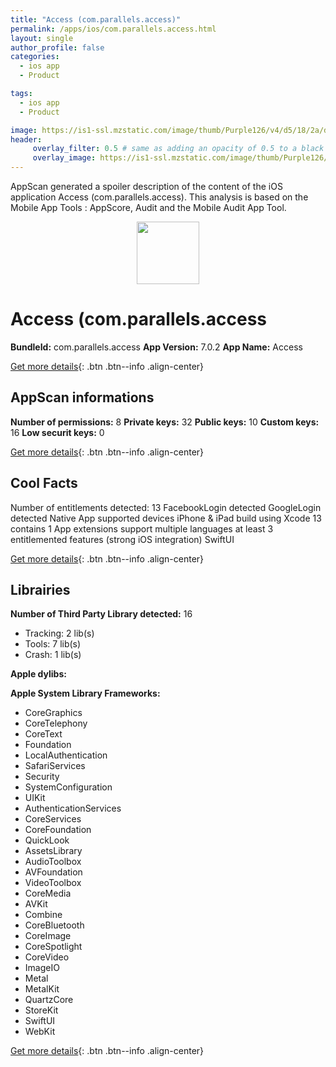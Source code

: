 ```yaml
---
title: "Access (com.parallels.access)"
permalink: /apps/ios/com.parallels.access.html
layout: single
author_profile: false
categories: 
  - ios app 
  - Product 

tags: 
  - ios app 
  - Product 

image: https://is1-ssl.mzstatic.com/image/thumb/Purple126/v4/d5/18/2a/d5182a8c-8c6d-4045-e75a-32ab3aee8286/AppIcon-0-1x_U007emarketing-0-6-0-sRGB-0-85-220.png/512x512bb.jpg
header: 
     overlay_filter: 0.5 # same as adding an opacity of 0.5 to a black background
     overlay_image: https://is1-ssl.mzstatic.com/image/thumb/Purple126/v4/d5/18/2a/d5182a8c-8c6d-4045-e75a-32ab3aee8286/AppIcon-0-1x_U007emarketing-0-6-0-sRGB-0-85-220.png/512x512bb.jpg
---
```

AppScan generated a spoiler description of the content of the iOS application Access (com.parallels.access). This analysis is based on the Mobile App Tools : AppScore, Audit and the Mobile Audit App Tool.

  
  
<div style="text-align: center;"><img src="https://is1-ssl.mzstatic.com/image/thumb/Purple126/v4/d5/18/2a/d5182a8c-8c6d-4045-e75a-32ab3aee8286/AppIcon-0-1x_U007emarketing-0-6-0-sRGB-0-85-220.png/512x512bb.jpg" width="100" height="100"></div>  
  
# Access (com.parallels.access

**BundleId:** com.parallels.access
**App Version:** 7.0.2
**App Name:** Access


[Get more details](/pricing.html){: .btn .btn--info .align-center}  
  
## AppScan informations 

**Number of permissions:** 8
**Private keys:** 32
**Public keys:** 10
**Custom keys:** 16
**Low securit keys:** 0
  
[Get more details](/pricing.html){: .btn .btn--info .align-center}

## Cool Facts

Number of entitlements detected: 13
FacebookLogin detected
GoogleLogin detected
Native App
supported devices iPhone & iPad
build using Xcode 13
contains 1 App extensions
support multiple languages
at least 3 entitlemented features (strong iOS integration)
SwiftUI
  
[Get more details](/pricing.html){: .btn .btn--info .align-center}

## Librairies 
**Number of Third Party Library detected:** 16
- Tracking: 2 lib(s)
- Tools: 7 lib(s)
- Crash: 1 lib(s)

**Apple dylibs:**


**Apple System Library Frameworks:**
- CoreGraphics
- CoreTelephony
- CoreText
- Foundation
- LocalAuthentication
- SafariServices
- Security
- SystemConfiguration
- UIKit
- AuthenticationServices
- CoreServices
- CoreFoundation
- QuickLook
- AssetsLibrary
- AudioToolbox
- AVFoundation
- VideoToolbox
- CoreMedia
- AVKit
- Combine
- CoreBluetooth
- CoreImage
- CoreSpotlight
- CoreVideo
- ImageIO
- Metal
- MetalKit
- QuartzCore
- StoreKit
- SwiftUI
- WebKit


  
[Get more details](/pricing.html){: .btn .btn--info .align-center}

